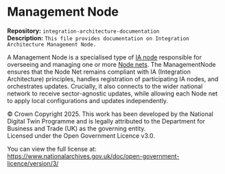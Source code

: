 # Management Node

**Repository:** `integration-architecture-documentation`  
**Description:** `This file provides documentation on Integration Architecture Management Node. `  
<!-- SPDX-License-Identifier: OGL-UK-3.0 -->

A Management Node is a specialised type of [IA node](IANode/ia-node.md) responsible for overseeing and managing one or more [Node nets](node-net.md). The ManagementNode ensures that the Node Net remains compliant with IA (Integration Architecture) principles, handles registration of participating IA nodes, and orchestrates updates. Crucially, it also connects to the wider national network to receive sector-agnostic updates, while allowing each Node net to apply local configurations and updates independently.

© Crown Copyright 2025. This work has been developed by the National Digital Twin Programme and is legally attributed to the Department for Business and Trade (UK) as the governing entity.  
Licensed under the Open Government Licence v3.0.  

You can view the full license at:  
https://www.nationalarchives.gov.uk/doc/open-government-licence/version/3/

